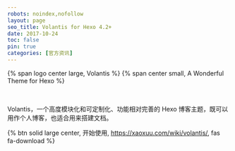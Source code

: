 ```yaml
---
robots: noindex,nofollow
layout: page
seo_title: Volantis for Hexo 4.2+
date: 2017-10-24
toc: false
pin: true
categories: [官方资讯]
---
```


<p>
{% span logo center large, Volantis %}
{% span center small, A Wonderful Theme for Hexo %}
</p>
<br>

Volantis，一个高度模块化和可定制化、功能相对完善的 Hexo 博客主题，既可以用作个人博客，也适合用来搭建文档。

{% btn solid large center, 开始使用, https://xaoxuu.com/wiki/volantis/, fas fa-download %}
